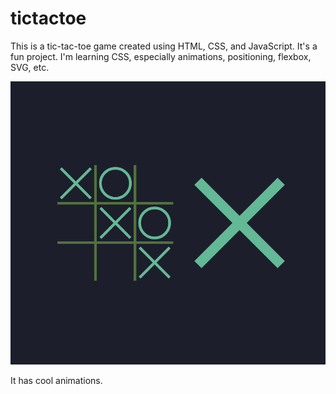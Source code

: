 # tictactoe

This is a tic-tac-toe game created using HTML, CSS, and JavaScript.
It's a fun project.
I'm learning CSS, especially animations, positioning, flexbox, SVG, etc.

![screenshot](docs/screenshot.png)

It has cool animations.
